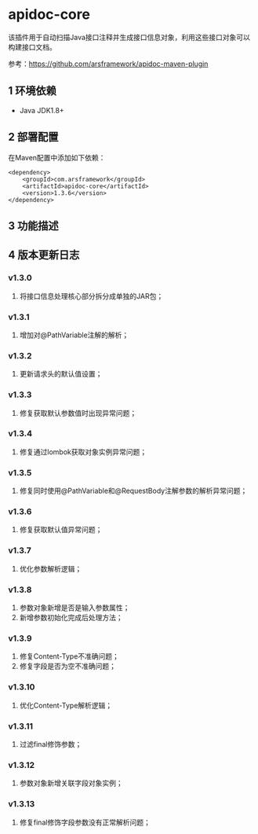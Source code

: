 # apidoc-core
该插件用于自动扫描Java接口注释并生成接口信息对象，利用这些接口对象可以构建接口文档。

参考：https://github.com/arsframework/apidoc-maven-plugin

## 1 环境依赖
- Java JDK1.8+

## 2 部署配置
在Maven配置中添加如下依赖：
```
<dependency>
    <groupId>com.arsframework</groupId>
    <artifactId>apidoc-core</artifactId>
    <version>1.3.6</version>
</dependency>
```

## 3 功能描述


## 4 版本更新日志
### v1.3.0
1. 将接口信息处理核心部分拆分成单独的JAR包；

### v1.3.1
1. 增加对@PathVariable注解的解析；

### v1.3.2
1. 更新请求头的默认值设置；

### v1.3.3
1. 修复获取默认参数值时出现异常问题；

### v1.3.4
1. 修复通过lombok获取对象实例异常问题；

### v1.3.5
1. 修复同时使用@PathVariable和@RequestBody注解参数的解析异常问题；

### v1.3.6
1. 修复获取默认值异常问题；

### v1.3.7
1. 优化参数解析逻辑；

### v1.3.8
1. 参数对象新增是否是输入参数属性；
2. 新增参数初始化完成后处理方法；

### v1.3.9
1. 修复Content-Type不准确问题；
2. 修复字段是否为空不准确问题；

### v1.3.10
1. 优化Content-Type解析逻辑；

### v1.3.11
1. 过滤final修饰参数；

### v1.3.12
1. 参数对象新增关联字段对象实例；

### v1.3.13
1. 修复final修饰字段参数没有正常解析问题；